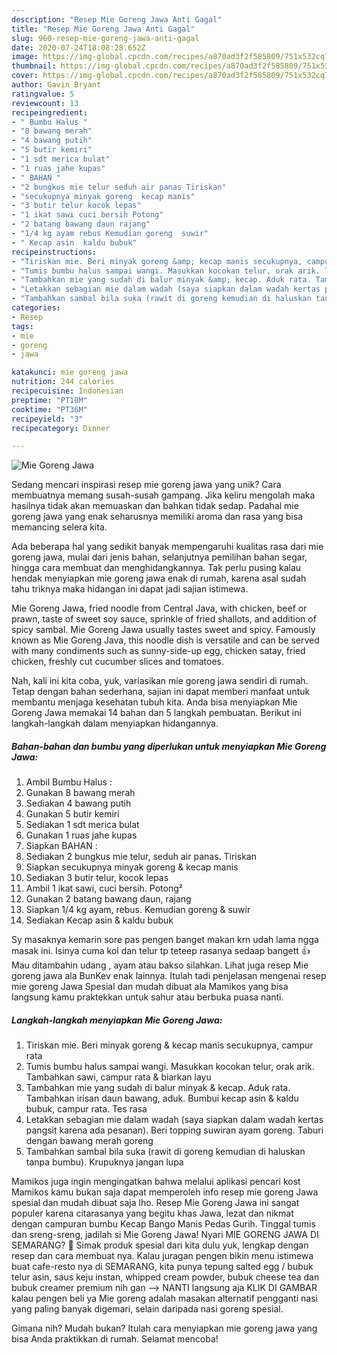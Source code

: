 ```yaml
---
description: "Resep Mie Goreng Jawa Anti Gagal"
title: "Resep Mie Goreng Jawa Anti Gagal"
slug: 960-resep-mie-goreng-jawa-anti-gagal
date: 2020-07-24T18:08:28.652Z
image: https://img-global.cpcdn.com/recipes/a870ad3f2f585809/751x532cq70/mie-goreng-jawa-foto-resep-utama.jpg
thumbnail: https://img-global.cpcdn.com/recipes/a870ad3f2f585809/751x532cq70/mie-goreng-jawa-foto-resep-utama.jpg
cover: https://img-global.cpcdn.com/recipes/a870ad3f2f585809/751x532cq70/mie-goreng-jawa-foto-resep-utama.jpg
author: Gavin Bryant
ratingvalue: 5
reviewcount: 13
recipeingredient:
- " Bumbu Halus "
- "8 bawang merah"
- "4 bawang putih"
- "5 butir kemiri"
- "1 sdt merica bulat"
- "1 ruas jahe kupas"
- " BAHAN "
- "2 bungkus mie telur seduh air panas Tiriskan"
- "secukupnya minyak goreng  kecap manis"
- "3 butir telur kocok lepas"
- "1 ikat sawi cuci bersih Potong"
- "2 batang bawang daun rajang"
- "1/4 kg ayam rebus Kemudian goreng  suwir"
- " Kecap asin  kaldu bubuk"
recipeinstructions:
- "Tiriskan mie. Beri minyak goreng &amp; kecap manis secukupnya, campur rata"
- "Tumis bumbu halus sampai wangi. Masukkan kocokan telur, orak arik. Tambahkan sawi, campur rata &amp; biarkan layu"
- "Tambahkan mie yang sudah di balur minyak &amp; kecap. Aduk rata. Tambahkan irisan daun bawang, aduk. Bumbui kecap asin &amp; kaldu bubuk, campur rata. Tes rasa"
- "Letakkan sebagian mie dalam wadah (saya siapkan dalam wadah kertas pangsit karena ada pesanan). Beri topping suwiran ayam goreng. Taburi dengan bawang merah goreng"
- "Tambahkan sambal bila suka (rawit di goreng kemudian di haluskan tanpa bumbu). Krupuknya jangan lupa"
categories:
- Resep
tags:
- mie
- goreng
- jawa

katakunci: mie goreng jawa 
nutrition: 244 calories
recipecuisine: Indonesian
preptime: "PT18M"
cooktime: "PT36M"
recipeyield: "3"
recipecategory: Dinner

---
```



![Mie Goreng Jawa](https://img-global.cpcdn.com/recipes/a870ad3f2f585809/751x532cq70/mie-goreng-jawa-foto-resep-utama.jpg)

Sedang mencari inspirasi resep mie goreng jawa yang unik? Cara membuatnya memang susah-susah gampang. Jika keliru mengolah maka hasilnya tidak akan memuaskan dan bahkan tidak sedap. Padahal mie goreng jawa yang enak seharusnya memiliki aroma dan rasa yang bisa memancing selera kita.

Ada beberapa hal yang sedikit banyak mempengaruhi kualitas rasa dari mie goreng jawa, mulai dari jenis bahan, selanjutnya pemilihan bahan segar, hingga cara membuat dan menghidangkannya. Tak perlu pusing kalau hendak menyiapkan mie goreng jawa enak di rumah, karena asal sudah tahu triknya maka hidangan ini dapat jadi sajian istimewa.

Mie Goreng Jawa, fried noodle from Central Java, with chicken, beef or prawn, taste of sweet soy sauce, sprinkle of fried shallots, and addition of spicy sambal. Mie Goreng Jawa usually tastes sweet and spicy. Famously known as Mie Goreng Java, this noodle dish is versatile and can be served with many condiments such as sunny-side-up egg, chicken satay, fried chicken, freshly cut cucumber slices and tomatoes.


Nah, kali ini kita coba, yuk, variasikan mie goreng jawa sendiri di rumah. Tetap dengan bahan sederhana, sajian ini dapat memberi manfaat untuk membantu menjaga kesehatan tubuh kita. Anda bisa menyiapkan Mie Goreng Jawa memakai 14 bahan dan 5 langkah pembuatan. Berikut ini langkah-langkah dalam menyiapkan hidangannya.

<!--inarticleads1-->

##### Bahan-bahan dan bumbu yang diperlukan untuk menyiapkan Mie Goreng Jawa:

1. Ambil  Bumbu Halus :
1. Gunakan 8 bawang merah
1. Sediakan 4 bawang putih
1. Gunakan 5 butir kemiri
1. Sediakan 1 sdt merica bulat
1. Gunakan 1 ruas jahe kupas
1. Siapkan  BAHAN :
1. Sediakan 2 bungkus mie telur, seduh air panas. Tiriskan
1. Siapkan secukupnya minyak goreng &amp; kecap manis
1. Sediakan 3 butir telur, kocok lepas
1. Ambil 1 ikat sawi, cuci bersih. Potong²
1. Gunakan 2 batang bawang daun, rajang
1. Siapkan 1/4 kg ayam, rebus. Kemudian goreng &amp; suwir
1. Sediakan  Kecap asin &amp; kaldu bubuk


Sy masaknya kemarin sore pas pengen banget makan krn udah lama ngga masak ini. Isinya cuma kol dan telur tp teteep rasanya sedaap bangett 👍 Mau ditambahin udang , ayam atau bakso silahkan. Lihat juga resep Mie goreng jawa ala BunKev enak lainnya. Itulah tadi penjelasan mengenai resep mie goreng Jawa Spesial dan mudah dibuat ala Mamikos yang bisa langsung kamu praktekkan untuk sahur atau berbuka puasa nanti. 

<!--inarticleads2-->

##### Langkah-langkah menyiapkan Mie Goreng Jawa:

1. Tiriskan mie. Beri minyak goreng &amp; kecap manis secukupnya, campur rata
1. Tumis bumbu halus sampai wangi. Masukkan kocokan telur, orak arik. Tambahkan sawi, campur rata &amp; biarkan layu
1. Tambahkan mie yang sudah di balur minyak &amp; kecap. Aduk rata. Tambahkan irisan daun bawang, aduk. Bumbui kecap asin &amp; kaldu bubuk, campur rata. Tes rasa
1. Letakkan sebagian mie dalam wadah (saya siapkan dalam wadah kertas pangsit karena ada pesanan). Beri topping suwiran ayam goreng. Taburi dengan bawang merah goreng
1. Tambahkan sambal bila suka (rawit di goreng kemudian di haluskan tanpa bumbu). Krupuknya jangan lupa


Mamikos juga ingin mengingatkan bahwa melalui aplikasi pencari kost Mamikos kamu bukan saja dapat memperoleh info resep mie goreng Jawa spesial dan mudah dibuat saja lho. Resep Mie Goreng Jawa ini sangat populer karena citarasanya yang begitu khas Jawa, lezat dan nikmat dengan campuran bumbu Kecap Bango Manis Pedas Gurih. Tinggal tumis dan sreng-sreng, jadilah si Mie Goreng Jawa! Nyari MIE GORENG JAWA DI SEMARANG? 🙂 Simak produk spesial dari kita dulu yuk, lengkap dengan resep dan cara membuat nya. Kalau juragan pengen bikin menu istimewa buat cafe-resto nya di SEMARANG, kita punya tepung salted egg / bubuk telur asin, saus keju instan, whipped cream powder, bubuk cheese tea dan bubuk creamer premium nih gan --&gt; NANTI langsung aja KLIK DI GAMBAR kalau pengen beli ya Mie goreng adalah masakan alternatif pengganti nasi yang paling banyak digemari, selain daripada nasi goreng spesial. 

Gimana nih? Mudah bukan? Itulah cara menyiapkan mie goreng jawa yang bisa Anda praktikkan di rumah. Selamat mencoba!
